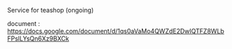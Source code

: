 Service for teashop (ongoing)

document :
https://docs.google.com/document/d/1qs0aVaMo4QWZdE2DwIQTFZ8WLbFPslLYsQn6Xz9BXCk
